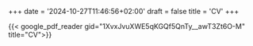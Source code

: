 +++
date = '2024-10-27T11:46:56+02:00'
draft = false
title = 'CV'
+++

{{< google_pdf_reader gid="1XvxJvuXWE5qKGQf5QnTy__awT3Zt6O-M" title="CV">}}
